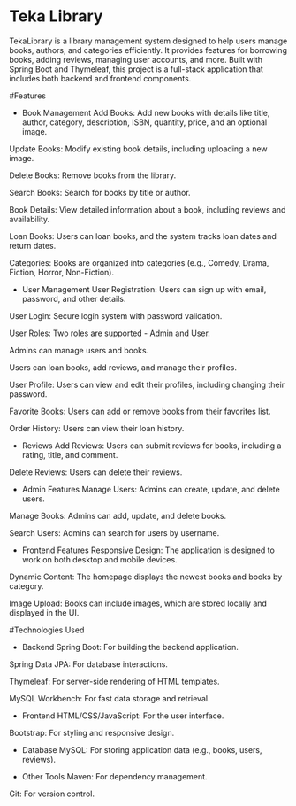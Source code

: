# Teka Library
TekaLibrary is a library management system designed to help users manage books, authors, and categories efficiently. It provides features for borrowing books, adding reviews, managing user accounts, and more. Built with Spring Boot and Thymeleaf, this project is a full-stack application that includes both backend and frontend components.

#Features
- Book Management
Add Books: Add new books with details like title, author, category, description, ISBN, quantity, price, and an optional image.

Update Books: Modify existing book details, including uploading a new image.

Delete Books: Remove books from the library.

Search Books: Search for books by title or author.

Book Details: View detailed information about a book, including reviews and availability.

Loan Books: Users can loan books, and the system tracks loan dates and return dates.

Categories: Books are organized into categories (e.g., Comedy, Drama, Fiction, Horror, Non-Fiction).


- User Management
User Registration: Users can sign up with email, password, and other details.

User Login: Secure login system with password validation.

User Roles: Two roles are supported - Admin and User.

Admins can manage users and books.

Users can loan books, add reviews, and manage their profiles.

User Profile: Users can view and edit their profiles, including changing their password.

Favorite Books: Users can add or remove books from their favorites list.

Order History: Users can view their loan history.


- Reviews
Add Reviews: Users can submit reviews for books, including a rating, title, and comment.

Delete Reviews: Users can delete their reviews.


- Admin Features
Manage Users: Admins can create, update, and delete users.

Manage Books: Admins can add, update, and delete books.

Search Users: Admins can search for users by username.


- Frontend Features
Responsive Design: The application is designed to work on both desktop and mobile devices.

Dynamic Content: The homepage displays the newest books and books by category.

Image Upload: Books can include images, which are stored locally and displayed in the UI.


#Technologies Used
- Backend
Spring Boot: For building the backend application.

Spring Data JPA: For database interactions.

Thymeleaf: For server-side rendering of HTML templates.

MySQL Workbench: For fast data storage and retrieval.

- Frontend
HTML/CSS/JavaScript: For the user interface.

Bootstrap: For styling and responsive design.

- Database
MySQL: For storing application data (e.g., books, users, reviews).

- Other Tools
Maven: For dependency management.

Git: For version control.
